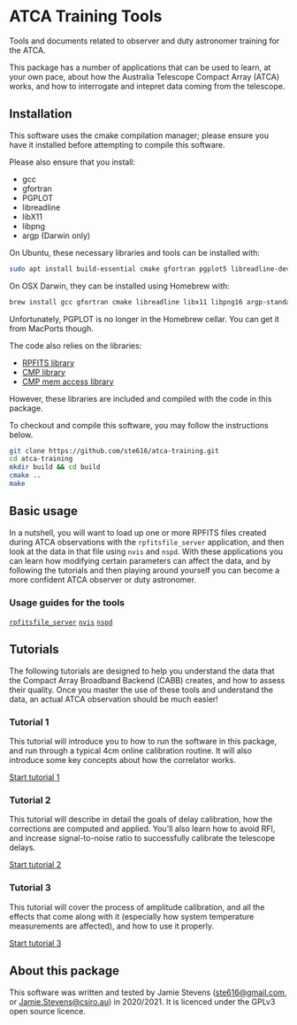 # ATCA Training Tools
Tools and documents related to observer and duty astronomer training for the ATCA.

This package has a number of applications that can be used to learn, at your
own pace, about how the Australia Telescope Compact Array (ATCA) works, and how
to interrogate and intepret data coming from the telescope.

## Installation
This software uses the cmake compilation manager; please ensure you have it
installed before attempting to compile this software.

Please also ensure that you install:
* gcc
* gfortran
* PGPLOT
* libreadline
* libX11
* libpng
* argp (Darwin only)

On Ubuntu, these necessary libraries and tools can be installed with:
```bash
sudo apt install build-essential cmake gfortran pgplot5 libreadline-dev libx11-dev libpng-dev
```

On OSX Darwin, they can be installed using Homebrew with:
```bash
brew install gcc gfortran cmake libreadline libx11 libpng16 argp-standalone
```

Unfortunately, PGPLOT is no longer in the Homebrew cellar. You can get it from
MacPorts though.

The code also relies on the libraries:
* [RPFITS library](https://www.atnf.csiro.au/computing/software/rpfits.html)
* [CMP library](https://github.com/camgunz/cmp)
* [CMP mem access library](https://github.com/Stapelzeiger/cmp_mem_access)

However, these libraries are included and compiled with the code in this package.

To checkout and compile this software, you may follow the instructions below.
```bash
git clone https://github.com/ste616/atca-training.git
cd atca-training
mkdir build && cd build
cmake ..
make
```

## Basic usage
In a nutshell, you will want to load up one or more RPFITS files created during
ATCA observations with the `rpfitsfile_server` application, and then look at
the data in that file using `nvis` and `nspd`. With these applications you can
learn how modifying certain parameters can affect the data, and by following
the tutorials and then playing around yourself you can become a more confident
ATCA observer or duty astronomer.

### Usage guides for the tools

[`rpfitsfile_server`](src/apps/rpfitsfile_server/)
[`nvis`](src/apps/nvis/)
[`nspd`](src/apps/nspd/)

## Tutorials

The following tutorials are designed to help you understand the data that
the Compact Array Broadband Backend (CABB) creates, and how to assess their
quality. Once you master the use of these tools and understand the data,
an actual ATCA observation should be much easier!

### Tutorial 1

This tutorial will introduce you to how to run the software in this package,
and run through a typical 4cm online calibration routine. It will also introduce
some key concepts about how the correlator works.

[Start tutorial 1](tutorials/1_introduction/)

### Tutorial 2

This tutorial will describe in detail the goals of delay calibration, how the
corrections are computed and applied. You'll also learn how to avoid RFI, and
increase signal-to-noise ratio to successfully calibrate the telescope delays.

[Start tutorial 2](tutorials/2_dcal_and_delavg/)

### Tutorial 3

This tutorial will cover the process of amplitude calibration, and all the
effects that come along with it (especially how system temperature measurements
are affected), and how to use it properly.

[Start tutorial 3](tutorials/3_acal_and_tsys/)


## About this package
This software was written and tested by Jamie Stevens (ste616@gmail.com, or
Jamie.Stevens@csiro.au) in 2020/2021. It is licenced under the GPLv3 open
source licence.
